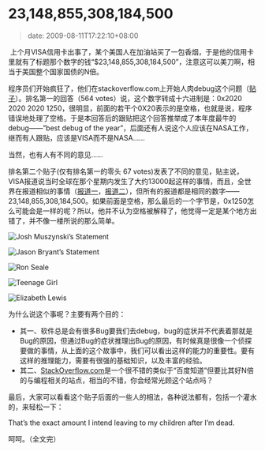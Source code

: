 # 23,148,855,308,184,500
>date: 2009-08-11T17:22:10+08:00


 上个月VISA信用卡出事了，某个美国人在加油站买了一包香烟，于是他的信用卡里就有了标题那个数字的钱“$23,148,855,308,184,500”，注意这可以美刀啊，相当于美国整个国家国债的N倍。


程序员们开始疯狂了，他们在stackoverflow.com上开始人肉debug这个问题（[贴子](http://stackoverflow.com/questions/1133581/is-23-148-855-308-184-500-a-magic-number-or-sheer-chance)）。排名第一的回答（564 votes）说，这个数字转成十六进制是：0x2020 2020 2020 1250，很明显，前面的若干个0X20表示的是空格，也就是说，程序错误地处理了空格。于是本回答后的跟贴把这个回答推举成了本年度最牛的debug——”best debug of the year”，后面还有人说这个人应该在NASA工作，继而有人跟贴，应该是VISA而不是NASA……


当然，也有人有不同的意见……



排名第二个贴子(仅有排名第一的零头 67 votes)发表了不同的意见，贴主说，VISA报道说当时全球在那个星期内发生了大约13000起这样的事情，而且，全世界在报道相似的事情（[报道一](http://www.credit.com/news/personal-finance/2009-07-18/customers-see-erroneous-credit-card-charges-of-23-quadrillion.html)，[报道二](http://www.1010wins.com/Visa-Accidentally-Bills-New-York-Teen--23-Quadrill/4867372)），但所有的报道都是相同的数字——23,148,855,308,184,500。如果前面是空格，那么最后的一个字节是，0x1250怎么可能会是一样的呢？所以，他并不认为空格被解释了，他觉得一定是某个地方出错了，并不像一楼所说的那么简单。


![Josh Muszynski’s Statement](http://img44.imageshack.us/img44/8681/joshmuszynski.jpg)


![Jason Bryant’s Statement](http://img265.imageshack.us/img265/38/jasonbryant.jpg) 


![Ron Seale](http://img34.imageshack.us/img34/6412/ronseale.jpg)


![Teenage Girl](http://img193.imageshack.us/img193/4076/teenagegirl.jpg)  

![Elizabeth Lewis](http://www.wasecacountynews.com/files/image/article/full_3335.jpg)


为什么说这个事呢？主要有两个目的：


* 其一、软件总是会有很多Bug要我们去debug，bug的症状并不代表着那就是Bug的原因，但通过Bug的症状推理出Bug的原因，有时候真是很像一个侦探要做的事情，从上面的这个故事中，我们可以看出这样的能力的重要性。要有这样的推理能力，需要有很强的基础知识，以及丰富的经验。
* 其二、[StackOverflow.com](http://stackoverflow.com/)是一个很不错的类似于“百度知道”但要比其好N倍的与编程相关的站点，相当的不错，你会经常光顾这个站点吗？


最后，大家可以看看这个贴子后面的一些人的相法，各种说法都有，包括一个灌水的，来轻松一下：


That’s the exact amount I intend leaving to my children after I’m dead.


呵呵。（全文完）


